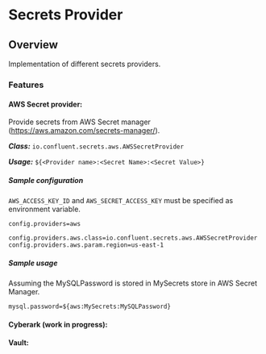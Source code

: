 # Secrets Provider

Overview
--------

Implementation of different secrets providers.

### Features

#### AWS Secret provider:
Provide secrets from AWS Secret manager (https://aws.amazon.com/secrets-manager/).

***Class:*** ```io.confluent.secrets.aws.AWSSecretProvider```

***Usage:*** ```${<Provider name>:<Secret Name>:<Secret Value>}```

##### Sample configuration

```AWS_ACCESS_KEY_ID``` and ```AWS_SECRET_ACCESS_KEY``` must be specified as environment variable. 
```
config.providers=aws

config.providers.aws.class=io.confluent.secrets.aws.AWSSecretProvider
config.providers.aws.param.region=us-east-1
```

##### Sample usage
Assuming the MySQLPassword is stored in MySecrets store in AWS Secret Manager.

```
mysql.password=${aws:MySecrets:MySQLPassword}
```

#### Cyberark (work in progress):
#### Vault:
